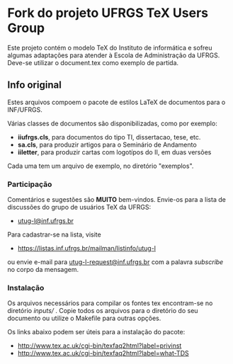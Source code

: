 Fork do projeto UFRGS TeX Users Group
=====================================

Este projeto contém o modelo TeX do Instituto de informática e sofreu algumas adaptações para atender à Escola de Administração da UFRGS. Deve-se utilizar o document.tex como exemplo de partida.

Info original
-------------
Estes arquivos compoem o pacote de estilos LaTeX de documentos para o INF/UFRGS. 

Várias classes de documentos são disponibilizadas, como por exemplo:

  * **iiufrgs.cls**, para documentos do tipo TI, dissertacao, tese, etc.
  * **sa.cls**, para produzir artigos para o Seminário de Andamento
  * **iiletter**, para produzir cartas com logotípos do II, em duas versões

Cada uma tem um arquivo de exemplo, no diretório "exemplos".

### Participação

Comentários e sugestões são **MUITO** bem-vindos. Envie-os para a lista de discussões do grupo de usuários TeX da UFRGS:

  * utug-l@inf.ufrgs.br

Para cadastrar-se na lista, visite

  * https://listas.inf.ufrgs.br/mailman/listinfo/utug-l

ou envie e-mail para utug-l-request@inf.ufrgs.br com a palavra _subscribe_ no corpo da mensagem.

### Instalação

Os arquivos necessários para compilar os fontes tex encontram-se no diretório *inputs/* . Copie todos os arquivos para o diretório do seu documento ou utilize o Makefile para outras opções.

Os links abaixo podem ser úteis para a instalação do pacote:

  * http://www.tex.ac.uk/cgi-bin/texfaq2html?label=privinst
  * http://www.tex.ac.uk/cgi-bin/texfaq2html?label=what-TDS
